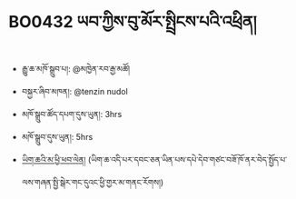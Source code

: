 # BO0432 ཡབ་ཀྱིས་བུ་མོར་སྤྲིངས་པའི་འཕྲིན།
- རྒྱུ་ཆ་མཁོ་སྒྲུབ་པ།: @མཁྱེན་རབ་རྒྱ་མཚོ།
- བསྐྱར་ཞིབ་མཁན།: @tenzin nudol
- མཁོ་སྒྲུབ་ཚོད་དཔག་དུས་ཡུན།: 3hrs
- མཁོ་སྒྲུབ་དུས་ཡུན།: 5hrs
- [ཡིག་ཆའི་མ་ཕྱི་ཕབ་ལེན།](https://github.com/MonlamAI/BO0432/releases/download/432/default.pdf)
(ཡིག་ཆ་འདི་པར་དབང་ཅན་ཡིན་པས་དཔེ་དེབ་གཙང་བཟོ་ཁོ་ནར་བེད་སྤྱོད་པ་ལས་གཞན་སྤྱི་སྒེར་གང་དུའང་ཕྱི་གྱར་མ་གནང་རོགས།)
